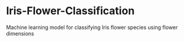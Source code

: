 # Iris-Flower-Classification
Machine learning model for classifying Iris flower species using flower dimensions
